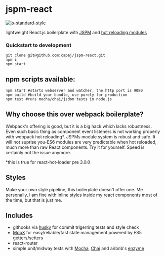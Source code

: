 # jspm-react
[![js-standard-style](https://cdn.rawgit.com/feross/standard/master/badge.svg)](https://github.com/feross/standard)

lightweight React.js boilerplate with [JSPM](https://github.com/jspm/jspm-cli) and [hot reloading modules](https://github.com/capaj/jspm-hot-reloader)

### Quickstart to development
```
git clone git@github.com:capaj/jspm-react.git
npm i
npm start
```

## npm scripts available:
```shell
npm start #starts webserver and watcher, the http port is 9080
npm build #build your bundle, use purely for production
npm test #runs mocha/chai/jsdom tests in node.js
```

## Why choose this over webpack boilerplate?
Webpack's offering is good, but it is a big hack which lacks robustness. Even such basic thing as component event listeners is not working properly with webpack hot reloading*. JSPMs module system is robust and safe. It will not suprise you-ES6 modules are very predictable when hot reloaded, much more than raw React components. Try it for yourself. Speed is certainly not the issue anymore.

*this is true for react-hot-loader pre 3.0.0
## Styles
Make your own style pipeline, this boilerplate doesn't offer one. Me personally, I am fine with inline styles inside my react components most of the time, but that is just me.

## Includes
- githooks via [husky](https://github.com/typicode/husky) for commit trigerring tests and style check
- [MobX](https://github.com/mobxjs/mobx) for easy/reliable/fast state management powered by ES5 getters/setters
- react-router
- simple unit/midway tests with [Mocha](https://github.com/mochajs/mocha), [Chai](https://github.com/chaijs/chai) and airbnb's [enzyme](https://github.com/airbnb/enzyme)
